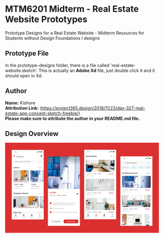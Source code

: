 # MTM6201 Midterm - Real Estate Website Prototypes
Prototype Designs for a Real Estate Website - Midterm Resources for Students without Design Foundations I designs

## Prototype File
In the prototype-designs folder, there is a file called 'real-estate-website.sketch'. This is actually an **Adobe Xd** file, just double click it and it should open in Xd.

## Author
**Name:** Kishore  
**Attribution Link:** (https://project365.design/2018/11/23/day-327-real-estate-app-concept-sketch-freebie/)  
**Please make sure to attribute the author in your README.md file.**

## Design Overview 
![All Real Estate Designs in one image](https://github.com/imdac/mtm6201-midterm-real-estate/blob/e8b2aaa3e177a1e18f3e7dddb10d517bcf1295ea/prototype-designs/real-estate-website-all.png)